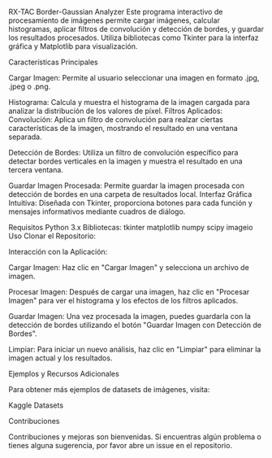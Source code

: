 RX-TAC Border-Gaussian Analyzer
Este programa interactivo de procesamiento de imágenes permite cargar imágenes, calcular histogramas, aplicar filtros de convolución y detección de bordes, y guardar los resultados procesados. Utiliza bibliotecas como Tkinter para la interfaz gráfica y Matplotlib para visualización.

Características Principales

Cargar Imagen: Permite al usuario seleccionar una imagen en formato .jpg, .jpeg o .png.

Histograma: Calcula y muestra el histograma de la imagen cargada para analizar la distribución de los valores de píxel.
Filtros Aplicados:
Convolución: Aplica un filtro de convolución para realzar ciertas características de la imagen, mostrando el resultado en una ventana separada.

Detección de Bordes: Utiliza un filtro de convolución específico para detectar bordes verticales en la imagen y muestra el resultado en una tercera ventana.

Guardar Imagen Procesada: Permite guardar la imagen procesada con detección de bordes en una carpeta de resultados local.
Interfaz Gráfica Intuitiva: Diseñada con Tkinter, proporciona botones para cada función y mensajes informativos mediante cuadros de diálogo.

Requisitos
Python 3.x
Bibliotecas:
tkinter
matplotlib
numpy
scipy
imageio
Uso
Clonar el Repositorio:



Interacción con la Aplicación:

Cargar Imagen: Haz clic en "Cargar Imagen" y selecciona un archivo de imagen.

Procesar Imagen: Después de cargar una imagen, haz clic en "Procesar Imagen" para ver el histograma y los efectos de los filtros aplicados.

Guardar Imagen: Una vez procesada la imagen, puedes guardarla con la detección de bordes utilizando el botón "Guardar Imagen con Detección de Bordes".

Limpiar: Para iniciar un nuevo análisis, haz clic en "Limpiar" para eliminar la imagen actual y los resultados.

Ejemplos y Recursos Adicionales

Para obtener más ejemplos de datasets de imágenes, visita:

Kaggle Datasets

Contribuciones

Contribuciones y mejoras son bienvenidas. Si encuentras algún problema o tienes alguna sugerencia, por favor abre un issue en el repositorio.
